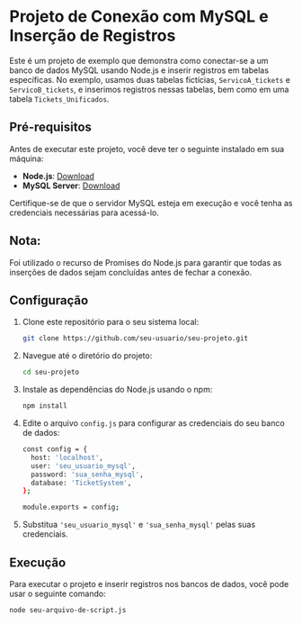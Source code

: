# Projeto de Conexão com MySQL e Inserção de Registros

Este é um projeto de exemplo que demonstra como conectar-se a um banco de dados MySQL usando Node.js e inserir registros em tabelas específicas. No exemplo, usamos duas tabelas fictícias, `ServicoA_tickets` e `ServicoB_tickets`, e inserimos registros nessas tabelas, bem como em uma tabela `Tickets_Unificados`.

## Pré-requisitos

Antes de executar este projeto, você deve ter o seguinte instalado em sua máquina:

- **Node.js**: [Download](https://nodejs.org/)
- **MySQL Server**: [Download](https://dev.mysql.com/downloads/mysql/)

Certifique-se de que o servidor MySQL esteja em execução e você tenha as credenciais necessárias para acessá-lo.

## Nota:
Foi utilizado o recurso de Promises do Node.js para garantir que todas as inserções de dados sejam concluídas antes de fechar a conexão.

## Configuração

1. Clone este repositório para o seu sistema local:

   ```bash
   git clone https://github.com/seu-usuario/seu-projeto.git
   
2. Navegue até o diretório do projeto:
    ```bash
    cd seu-projeto
3. Instale as dependências do Node.js usando o npm:
    ```bash
    npm install
4. Edite o arquivo `config.js` para configurar as credenciais do seu banco de dados:
    ```bash
    const config = {
      host: 'localhost',
      user: 'seu_usuario_mysql',
      password: 'sua_senha_mysql',
      database: 'TicketSystem',
    };

    module.exports = config;

5. Substitua `'seu_usuario_mysql'` e `'sua_senha_mysql'` pelas suas credenciais.
   
## Execução
   
   Para executar o projeto e inserir registros nos bancos de dados, você pode usar o seguinte comando:
   
  ```bash
  node seu-arquivo-de-script.js
